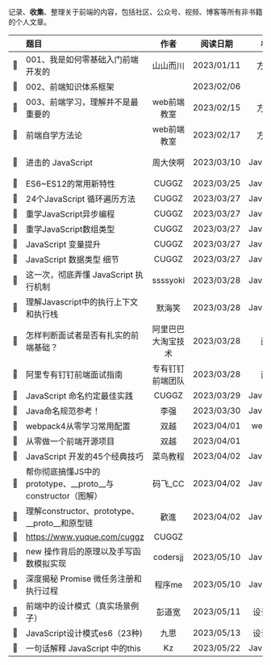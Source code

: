 记录、**收集**、整理关于前端的内容，包括社区、公众号、视频、博客等所有非书籍的个人文章。

|      | 题目                                                         |        作者        |  阅读日期  |    标签    |       备注       |
| :--: | :----------------------------------------------------------- | :----------------: | :--------: | :--------: | :--------------: |
|  📄   | 001、我是如何零基础入门前端开发的                            |      山山而川      | 2023/01/11 |   方法论   |   freecodecamp   |
|  🧠   | 002、前端知识体系框架                                        |                    | 2023/02/06 |            |                  |
|  📄   | 003、前端学习，理解并不是最重要的                            |    web前端教室     | 2023/02/15 |   方法论   |  腾讯开发者社区  |
|  📄   | 前端自学方法论                                               |    web前端教室     | 2023/02/17 |   方法论   |     思维导图     |
|  📄   | 进击的 JavaScript                                            |      周大侠啊      | 2023/03/10 | JavaScript | 阿里云开发者社区 |
|  📄   | ES6~ES12的常用新特性                                         |       CUGGZ        | 2023/03/25 | JavaScript |     掘金社区     |
|  📄   | 24个JavaScript 循环遍历方法                                  |       CUGGZ        | 2023/03/27 | JavaScript |     掘金社区     |
|  📄   | 重学JavaScript异步编程                                       |       CUGGZ        | 2023/03/27 | JavaScript |     掘金社区     |
|  📄   | 重学JavaScript数组类型                                       |       CUGGZ        | 2023/03/27 | JavaScript |     掘金社区     |
|  📄   | JavaScript 变量提升                                          |       CUGGZ        | 2023/03/27 | JavaScript |     掘金社区     |
|  📄   | JavaScript 数据类型 细节                                     |       CUGGZ        | 2023/03/27 | JavaScript |     掘金社区     |
|  📄   | 这一次，彻底弄懂 JavaScript 执行机制                         |      ssssyoki      | 2023/03/28 | JavaScript |     掘金社区     |
|  📄   | 理解Javascript中的执行上下文和执行栈                         |       默海笑       | 2023/03/28 | JavaScript |     掘金社区     |
|  📄   | 怎样判断面试者是否有扎实的前端基础？                         | 阿里巴巴大淘宝技术 | 2023/03/28 |    面试    |     掘金社区     |
|  📄   | 阿里专有钉钉前端面试指南                                     |  专有钉钉前端团队  | 2023/03/28 |    面试    |     掘金社区     |
|  📄   | JavaScript 命名约定最佳实践                                  |       CUGGZ        | 2023/03/29 | JavaScript |     掘金社区     |
|  📄   | Java命名规范参考！                                           |        李强        | 2023/03/30 | JavaScript |      公众号      |
|  📄   | webpack4从零学习常用配置                                     |        双越        | 2023/04/01 |  webpack   |       手记       |
|  📄   | 从零做一个前端开源项目                                       |        双越        | 2023/04/01 |    Git     |       手记       |
|  📄   | JavaScript 开发的45个经典技巧                                |      菜鸟教程      | 2023/04/02 | JavaScript |     菜鸟教程     |
|  📄   | 帮你彻底搞懂JS中的prototype、\_\_proto\_\_与constructor（图解） |      码飞\_CC      | 2023/04/02 | JavaScript |       CSDN       |
|  📄   | 理解constructor、prototype、\_\_proto\_\_和原型链            |        歡進        | 2023/04/02 | JavaScript |     掘金社区     |
|  📄   | https://www.yuque.com/cuggz                                  |       CUGGZ        |            |            |                  |
|  📄   | new 操作背后的原理以及手写函数模拟实现                       |      codersjj      | 2023/05/10 | JavaScript |     掘金社区     |
|  📄   | 深度揭秘 Promise 微任务注册和执行过程                        |       程序me       | 2023/05/10 | JavaScript |     掘金社区     |
|  📄   | 前端中的设计模式（真实场景例子）                             |       彭道宽       | 2023/05/11 |  设计模式  |     掘金社区     |
|  📄   | JavaScript设计模式es6（23种)                                 |        九思        | 2023/05/13 |  设计模式  |     掘金社区     |
|  📄   | 一句话解释 JavaScript 中的this                               |         Kz         | 2023/05/22 | JavaScript |     掘金社区     |
